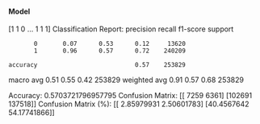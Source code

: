 #### Model
[1 1 0 ... 1 1 1]
Classification Report:
              precision    recall  f1-score   support

           0       0.07      0.53      0.12     13620
           1       0.96      0.57      0.72    240209

    accuracy                           0.57    253829
   macro avg       0.51      0.55      0.42    253829
weighted avg       0.91      0.57      0.68    253829

Accuracy: 0.5703721796957795
Confusion Matrix:
[[  7259   6361]
 [102691 137518]]
Confusion Matrix (%):
[[ 2.85979931  2.50601783]
 [40.4567642  54.17741866]]
